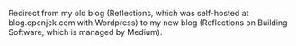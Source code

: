Redirect from my old blog (Reflections, which was self-hosted at
blog.openjck.com with Wordpress) to my new blog (Reflections on Building
Software, which is managed by Medium).
